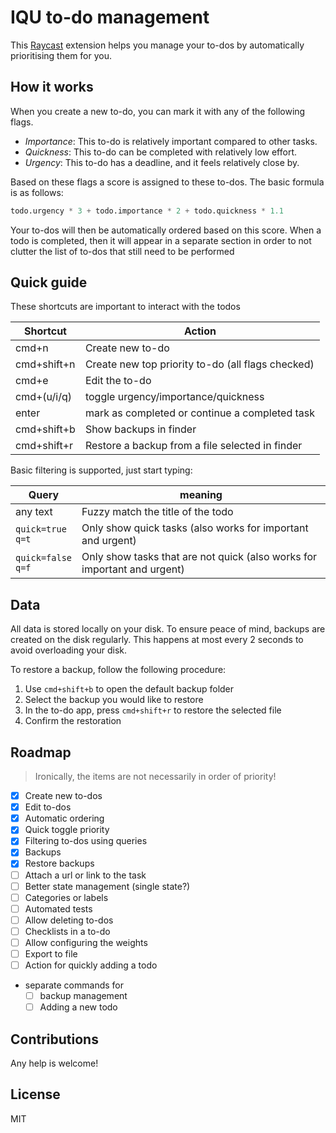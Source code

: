 # IQU to-do management

This [Raycast](https://raycast.com/) extension helps you manage your to-dos by automatically prioritising them for you.

## How it works 

When you create a new to-do, you can mark it with any of the following flags.

- *Importance*: This to-do is relatively important compared to other tasks. 
- *Quickness*: This to-do can be completed with relatively low effort.
- *Urgency*: This to-do has a deadline, and it feels relatively close by.  


Based on these flags a score is assigned to these to-dos. The basic formula is as follows:
```python
todo.urgency * 3 + todo.importance * 2 + todo.quickness * 1.1 
```
Your to-dos will then be automatically ordered based on this score. When a todo is completed, then it will appear in a 
separate section in order to not clutter the list of to-dos that still need to be performed

## Quick guide

These shortcuts are important to interact with the todos

| Shortcut    | Action                                            |
|-------------|---------------------------------------------------|
| cmd+n       | Create new to-do                                  |
| cmd+shift+n | Create new top priority to-do (all flags checked) |
| cmd+e       | Edit the to-do                                    |
| cmd+(u/i/q) | toggle urgency/importance/quickness               |
| enter       | mark as completed or continue a completed task    |
| cmd+shift+b | Show backups in finder                            |
| cmd+shift+r | Restore a backup from a file selected in finder   |

Basic filtering is supported, just start typing:

| Query                   | meaning                                                                  |
|-------------------------|--------------------------------------------------------------------------|
| any text                | Fuzzy match the title of the todo                                        |
| `quick=true`<br/>`q=t`  | Only show quick tasks (also works for important and urgent)              |
| `quick=false`<br/>`q=f` | Only show tasks that are not quick (also works for important and urgent) |


## Data

All data is stored locally on your disk. To ensure peace of mind, backups are created on the disk regularly. This happens 
at most every 2 seconds to avoid overloading your disk.

To restore a backup, follow the following procedure:

1. Use `cmd+shift+b` to open the default backup folder
2. Select the backup you would like to restore
3. In the to-do app, press `cmd+shift+r` to restore the selected file
4. Confirm the restoration


## Roadmap

> Ironically, the items are not necessarily in order of priority! 

- [x] Create new to-dos
- [x] Edit to-dos
- [x] Automatic ordering 
- [x] Quick toggle priority
- [x] Filtering to-dos using queries
- [x] Backups
- [x] Restore backups
- [ ] Attach a url or link to the task
- [ ] Better state management (single state?)
- [ ] Categories or labels
- [ ] Automated tests
- [ ] Allow deleting to-dos
- [ ] Checklists in a to-do
- [ ] Allow configuring the weights 
- [ ] Export to file
- [ ] Action for quickly adding a todo
- separate commands for
  - [ ] backup management
  - [ ] Adding a new todo

## Contributions

Any help is welcome! 

## License

MIT